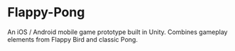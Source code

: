# Flappy-Pong
An iOS / Android mobile game prototype built in Unity. Combines gameplay elements from Flappy Bird and classic Pong.
